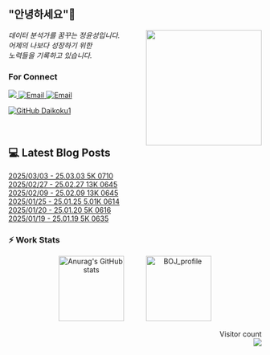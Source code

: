 
<h2> "안녕하세요"👋 </h2>
<img align='right' src="https://user-images.githubusercontent.com/50973778/144942576-b2f10b31-e628-43e4-b7da-3cc2144a5b73.gif" width="230">
<p><em> 데이터 분석가를 꿈꾸는 정윤성입니다.</br> 어제의 나보다 성장하기 위한 </br> 노력들을 기록하고 있습니다.</em></p>

### For Connect
<a href="https://blog.naver.com/jjys9047" target="_blank"><img src="https://img.shields.io/badge/-BLOG-brightgreen?style=flat-square&logo=Bloglovin&logoColor=white">
<a href="https://mail.google.com/mail/?view=cm&amp;fs=1&amp;to=jys9047@gmail.com" target="_blank"><img src="https://img.shields.io/badge/-Gmail-c14438?style=flat-square&logo=Gmail&logoColor=white" alt="Email">
<a href="mailto:jjys9047@naver.com" target="_blank"><img src="https://img.shields.io/badge/-Naver-brightgreen?style=flat-square&logo=Naver&logoColor=white" alt="Email">

[![GitHub Daikoku1](https://img.shields.io/github/followers/Daikoku1?label=follow&style=social)](https://github.com/Daikoku1)

</br>

## 💻 Latest Blog Posts
[2025/03/03 - 25.03.03 5K 0710](https://blog.naver.com/jjys9047/223782447125?fromRss=true&trackingCode=rss) <br>
[2025/02/27 - 25.02.27 13K 0645](https://blog.naver.com/jjys9047/223777106616?fromRss=true&trackingCode=rss) <br>
[2025/02/09 - 25.02.09 13K 0645](https://blog.naver.com/jjys9047/223754223966?fromRss=true&trackingCode=rss) <br>
[2025/01/25 - 25.01.25 5.01K 0614](https://blog.naver.com/jjys9047/223738399118?fromRss=true&trackingCode=rss) <br>
[2025/01/20 - 25.01.20 5K 0616](https://blog.naver.com/jjys9047/223732052578?fromRss=true&trackingCode=rss) <br>
[2025/01/19 - 25.01.19 5K 0635](https://blog.naver.com/jjys9047/223730749221?fromRss=true&trackingCode=rss) <br>


### ⚡ Work Stats
<p align = 'center'>
  <img src="https://github-readme-stats.vercel.app/api?username=Daikoku1&show_icons=true&theme=midnight-purple" alt="Anurag's GitHub stats" height="130" hspace="20"/>
  <img src="http://mazassumnida.wtf/api/v2/generate_badge?boj=jys9047" alt="BOJ_profile" height="130" hspace="20"/>
</p>

<p align="right"> 
  Visitor count<br>
  <img src="https://profile-counter.glitch.me/Daikoku1/count.svg" />
</p>
